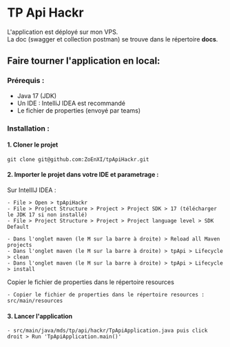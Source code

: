 # TP Api Hackr

L'application est déployé sur mon VPS.  
La doc (swagger et collection postman) se trouve dans le répertoire **docs**.

## Faire tourner l'application en local:

### Prérequis :

- Java 17 (JDK)
- Un IDE :  IntelliJ IDEA est recommandé
- Le fichier de properties (envoyé par teams)

### Installation :

#### 1. Cloner le projet

```git clone git@github.com:ZoEnXI/tpApiHackr.git```

#### 2. Importer le projet dans votre IDE et parametrage :

Sur IntellIJ IDEA :
 
    - File > Open > tpApiHackr
    - File > Project Structure > Project > Project SDK > 17 (télécharger le JDK 17 si non installé)
    - File > Project Structure > Project > Project language level > SDK Default

    - Dans l'onglet maven (le M sur la barre à droite) > Reload all Maven projects
    - Dans l'onglet maven (le M sur la barre à droite) > tpApi > Lifecycle > clean
    - Dans l'onglet maven (le M sur la barre à droite) > tpApi > Lifecycle > install

Copier le fichier de properties dans le répertoire resources
    
    - Copier le fichier de properties dans le répertoire resources : src/main/resources

#### 3. Lancer l'application
    
    - src/main/java/mds/tp/api/hackr/TpApiApplication.java puis click droit > Run 'TpApiApplication.main()'

